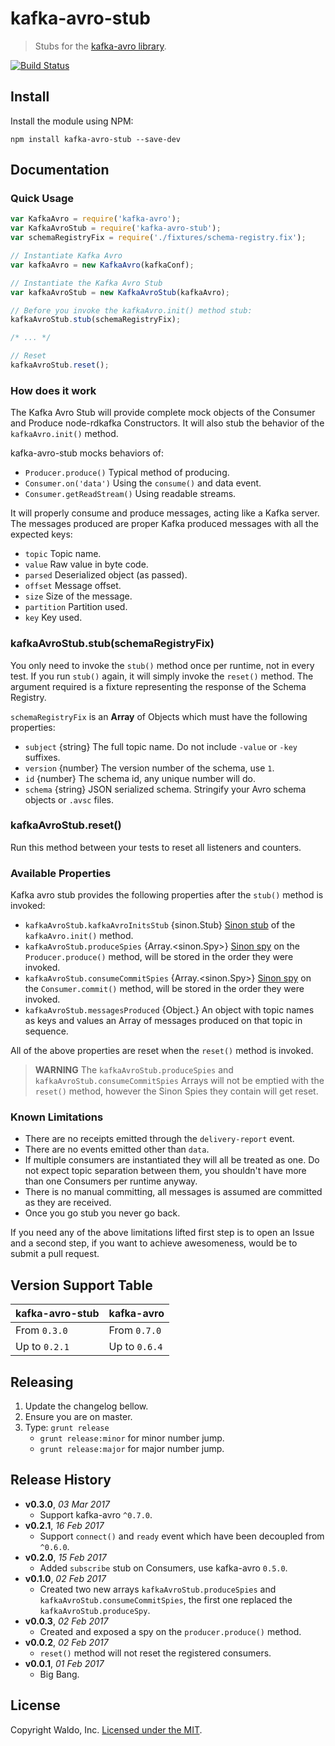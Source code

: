 # kafka-avro-stub

> Stubs for the [kafka-avro library](https://github.com/waldophotos/kafka-avro).

[![Build Status](https://travis-ci.org/waldophotos/kafka-avro-stub.svg?branch=master)](https://travis-ci.org/waldophotos/kafka-avro-stub)

## Install

Install the module using NPM:

```
npm install kafka-avro-stub --save-dev
```

## Documentation

### Quick Usage

```js
var KafkaAvro = require('kafka-avro');
var KafkaAvroStub = require('kafka-avro-stub');
var schemaRegistryFix = require('./fixtures/schema-registry.fix');

// Instantiate Kafka Avro
var kafkaAvro = new KafkaAvro(kafkaConf);

// Instantiate the Kafka Avro Stub
var kafkaAvroStub = new KafkaAvroStub(kafkaAvro);

// Before you invoke the kafkaAvro.init() method stub:
kafkaAvroStub.stub(schemaRegistryFix);

/* ... */

// Reset
kafkaAvroStub.reset();
```

### How does it work

The Kafka Avro Stub will provide complete mock objects of the Consumer and Produce node-rdkafka Constructors. It will also stub the behavior of the `kafkaAvro.init()` method.

kafka-avro-stub mocks behaviors of:

* `Producer.produce()` Typical method of producing.
* `Consumer.on('data')` Using the `consume()` and data event.
* `Consumer.getReadStream()` Using readable streams.

It will properly consume and produce messages, acting like a Kafka server. The messages produced are proper Kafka produced messages with all the expected keys:

* `topic` Topic name.
* `value` Raw value in byte code.
* `parsed` Deserialized object (as passed).
* `offset` Message offset.
* `size` Size of the message.
* `partition` Partition used.
* `key` Key used.

### kafkaAvroStub.stub(schemaRegistryFix)

You only need to invoke the `stub()` method once per runtime, not in every test. If you run `stub()` again, it will simply invoke the `reset()` method. The argument required is a fixture representing the response of the Schema Registry.

`schemaRegistryFix` is an **Array** of Objects which must have the following properties:

* `subject` {string} The full topic name. Do not include `-value` or `-key` suffixes.
* `version` {number} The version number of the schema, use `1`.
* `id` {number} The schema id, any unique number will do.
* `schema` {string} JSON serialized schema. Stringify your Avro schema objects or `.avsc` files.

### kafkaAvroStub.reset()

Run this method between your tests to reset all listeners and counters.

### Available Properties

Kafka avro stub provides the following properties after the `stub()` method is invoked:

* `kafkaAvroStub.kafkaAvroInitsStub` {sinon.Stub} [Sinon stub](http://sinonjs.org/docs/#stubs-api) of the `kafkaAvro.init()` method.
* `kafkaAvroStub.produceSpies` {Array.<sinon.Spy>} [Sinon spy](http://sinonjs.org/docs/#spies-api) on the `Producer.produce()` method, will be stored in the order they were invoked.
* `kafkaAvroStub.consumeCommitSpies` {Array.<sinon.Spy>} [Sinon spy](http://sinonjs.org/docs/#spies-api) on the `Consumer.commit()` method, will be stored in the order they were invoked.
* `kafkaAvroStub.messagesProduced` {Object.<Array>} An object with topic names as keys and values an Array of messages produced on that topic in sequence.

All of the above properties are reset when the `reset()` method is invoked.

> **WARNING** The `kafkaAvroStub.produceSpies` and `kafkaAvroStub.consumeCommitSpies` Arrays will not be emptied with the `reset()` method, however the Sinon Spies they contain will get reset.

### Known Limitations

* There are no receipts emitted through the `delivery-report` event.
* There are no events emitted other than `data`.
* If multiple consumers are instantiated they will all be treated as one. Do not expect topic separation between them, you shouldn't have more than one Consumers per runtime anyway.
* There is no manual committing, all messages is assumed are committed as they are received.
* Once you go stub you never go back.

If you need any of the above limitations lifted first step is to open an Issue and a second step, if you want to achieve awesomeness, would be to submit a pull request.

## Version Support Table

| **kafka-avro-stub** | **kafka-avro** |
|---------------------|---------------|
| From `0.3.0` | From `0.7.0`|
| Up to `0.2.1` | Up to `0.6.4`|

## Releasing

1. Update the changelog bellow.
1. Ensure you are on master.
1. Type: `grunt release`
    * `grunt release:minor` for minor number jump.
    * `grunt release:major` for major number jump.

## Release History

- **v0.3.0**, *03 Mar 2017*
    - Support kafka-avro `^0.7.0`.
- **v0.2.1**, *16 Feb 2017*
    - Support `connect()` and `ready` event which have been decoupled from `^0.6.0`.
- **v0.2.0**, *15 Feb 2017*
    - Added `subscribe` stub on Consumers, use kafka-avro `0.5.0`.
- **v0.1.0**, *02 Feb 2017*
    - Created two new arrays `kafkaAvroStub.produceSpies` and `kafkaAvroStub.consumeCommitSpies`, the first one replaced the `kafkaAvroStub.produceSpy`.
- **v0.0.3**, *02 Feb 2017*
    - Created and exposed a spy on the `producer.produce()` method.
- **v0.0.2**, *02 Feb 2017*
    - `reset()` method will not reset the registered consumers.
- **v0.0.1**, *01 Feb 2017*
    - Big Bang.

## License

Copyright Waldo, Inc. [Licensed under the MIT](/LICENSE).

[avsc]: https://github.com/mtth/avsc
[node-rdkafka]: https://github.com/Blizzard/node-rdkafka
